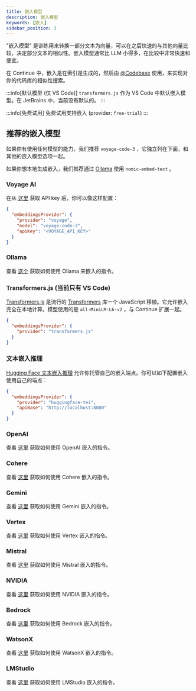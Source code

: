 ```yaml
---
title: 嵌入模型
description: 嵌入模型
keywords: [嵌入]
sidebar_position: 3
---
```


"嵌入模型" 是训练用来转换一部分文本为向量，可以在之后快速的与其他向量比较，决定部分文本的相似性。嵌入模型通常比 LLM 小得多，在比较中非常快速和便宜。

在 Continue 中，嵌入是在索引是生成的，然后由 [@Codebase](../deep-dives/codebase.md) 使用，来实现对你的代码库的相似性搜索。

:::info[默认模型 (仅 VS Code)]
`transformers.js` 作为 VS Code 中默认嵌入模型。在 JetBrains 中，当前没有默认的。
:::

:::info[免费试用]
免费试用支持嵌入 (provider: `free-trial`)
:::

## 推荐的嵌入模型

如果你有使用任何模型的能力，我们推荐 `voyage-code-3` ，它独立列在下面，和其他的嵌入模型选项一起。

如果你想本地生成嵌入，我们推荐通过 [Ollama](../model-providers/top-level/ollama.md#嵌入模型) 使用 `nomic-embed-text` 。

### Voyage AI

在从 [这里](https://www.voyageai.com/) 获取 API key 后，你可以像这样配置：

```json title="config.json"
{
  "embeddingsProvider": {
    "provider": "voyage",
    "model": "voyage-code-3",
    "apiKey": "<VOYAGE_API_KEY>"
  }
}
```

### Ollama

查看 [这个](../model-providers/top-level/ollama.md#嵌入模型) 获取如何使用 Ollama 来嵌入的指令。

### Transformers.js (当前只有 VS Code)

[Transformers.js](https://huggingface.co/docs/transformers.js/index) 是流行的 [Transformers](https://huggingface.co/transformers/) 库一个 JavaScript 移植。它允许嵌入完全在本地计算。模型使用的是 `all-MiniLM-L6-v2` ，与 Continue 扩展一起。

```json title="config.json"
{
  "embeddingsProvider": {
    "provider": "transformers.js"
  }
}
```

### 文本嵌入推理

[Hugging Face 文本嵌入推理](https://huggingface.co/docs/text-embeddings-inference/en/index) 允许你托管自己的嵌入端点。你可以如下配置嵌入使用自己的端点：

```json title="config.json"
{
  "embeddingsProvider": {
    "provider": "huggingface-tei",
    "apiBase": "http://localhost:8080"
  }
}
```

### OpenAI

查看 [这里](../model-providers/top-level/openai.md#嵌入模型) 获取如何使用 OpenAI 嵌入的指令。

### Cohere

查看 [这里](../model-providers/more/cohere.md#嵌入模型) 获取如何使用 Cohere 嵌入的指令。

### Gemini

查看 [这里](../model-providers/top-level/gemini.md#嵌入模型) 获取如何使用 Gemini 嵌入的指令。

### Vertex

查看 [这里](../model-providers/top-level/vertexai.md#embeddings-model) 获取如何使用 Vertex 嵌入的指令。

### Mistral

查看 [这里](../model-providers/top-level/mistral.md#embeddings-model) 获取如何使用 Mistral 嵌入的指令。

### NVIDIA

查看 [这里](../model-providers/more/nvidia.md#embeddings-model) 获取如何使用 NVIDIA 嵌入的指令。

### Bedrock

查看 [这里](../model-providers/top-level/bedrock.md#embeddings-model) 获取如何使用 Bedrock 嵌入的指令。

### WatsonX

查看 [这里](../model-providers/more/watsonx.md#embeddings-model) 获取如何使用 WatsonX 嵌入的指令。

### LMStudio

查看 [这里](../model-providers/more/lmstudio.md#embeddings-model) 获取如何使用 LMStudio 嵌入的指令。
